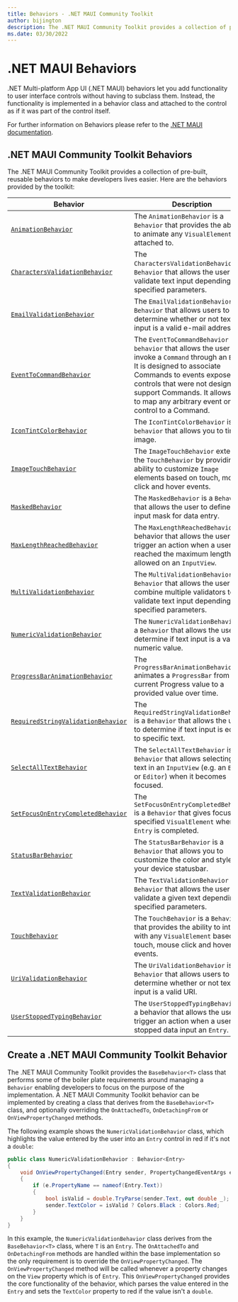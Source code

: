 ```yaml
---
title: Behaviors - .NET MAUI Community Toolkit
author: bijington
description: The .NET MAUI Community Toolkit provides a collection of pre-built, reusable behaviors to make developers lives easier.
ms.date: 03/30/2022
---
```


# .NET MAUI Behaviors

.NET Multi-platform App UI (.NET MAUI) behaviors let you add functionality to user interface controls without having to subclass them. Instead, the functionality is implemented in a behavior class and attached to the control as if it was part of the control itself.

For further information on Behaviors please refer to the [.NET MAUI documentation](/dotnet/maui/fundamentals/behaviors).

## .NET MAUI Community Toolkit Behaviors

The .NET MAUI Community Toolkit provides a collection of pre-built, reusable behaviors to make developers lives easier. Here are the behaviors provided by the toolkit:

| Behavior | Description |
| --------- | ----------- |
| [`AnimationBehavior`](animation-behavior.md) | The `AnimationBehavior` is a `Behavior` that provides the ability to animate any `VisualElement` it is attached to. |
| [`CharactersValidationBehavior`](characters-validation-behavior.md) | The `CharactersValidationBehavior` is a `Behavior` that allows the user to validate text input depending on specified parameters. |
| [`EmailValidationBehavior`](email-validation-behavior.md) | The `EmailValidationBehavior` is a `Behavior` that allows users to determine whether or not text input is a valid e-mail address. |
| [`EventToCommandBehavior`](event-to-command-behavior.md) | The `EventToCommandBehavior` is a `behavior` that allows the user to invoke a `Command` through an `Event`. It is designed to associate Commands to events exposed by controls that were not designed to support Commands. It allows you to map any arbitrary event on a control to a Command. |
| [`IconTintColorBehavior`](icon-tint-color-behavior.md) | The `IconTintColorBehavior` is a `behavior` that allows you to tint an image. |
| [`ImageTouchBehavior`](image-touch-behavior.md) | The `ImageTouchBehavior` extends the `TouchBehavior` by providing the ability to customize `Image` elements based on touch, mouse click and hover events. |
| [`MaskedBehavior`](masked-behavior.md) | The `MaskedBehavior` is a `Behavior` that allows the user to define an input mask for data entry. |
| [`MaxLengthReachedBehavior`](maximum-length-reached-behavior.md) | The `MaxLengthReachedBehavior` is a behavior that allows the user to trigger an action when a user has reached the maximum length allowed on an `InputView`. |
| [`MultiValidationBehavior`](multi-validation-behavior.md) | The `MultiValidationBehavior` is a `Behavior` that allows the user to combine multiple validators to validate text input depending on specified parameters. |
| [`NumericValidationBehavior`](numeric-validation-behavior.md) | The `NumericValidationBehavior` is a `Behavior` that allows the user to determine if text input is a valid numeric value. |
| [`ProgressBarAnimationBehavior`](progressbar-animation-behavior.md) | The `ProgressBarAnimationBehavior` animates a `ProgressBar` from its current Progress value to a provided value over time. |
| [`RequiredStringValidationBehavior`](required-string-validation-behavior.md) | The `RequiredStringValidationBehavior` is a `Behavior` that allows the user to determine if text input is equal to specific text. |
| [`SelectAllTextBehavior`](select-all-text-behavior.md) | The `SelectAllTextBehavior` is a `Behavior` that allows selecting all text in an `InputView` (e.g. an `Entry` or `Editor`) when it becomes focused.
| [`SetFocusOnEntryCompletedBehavior`](set-focus-when-entry-completed-behavior.md) | The `SetFocusOnEntryCompletedBehavior` is a `Behavior` that gives focus to a specified `VisualElement` when an `Entry` is completed. |
| [`StatusBarBehavior`](statusbar-behavior.md) | The `StatusBarBehavior` is a `Behavior` that allows you to customize the color and style of your device statusbar.|
| [`TextValidationBehavior`](text-validation-behavior.md) | The `TextValidationBehavior` is a `Behavior` that allows the user to validate a given text depending on specified parameters. |
| [`TouchBehavior`](touch-behavior.md) | The `TouchBehavior` is a `Behavior` that provides the ability to interact with any `VisualElement` based on touch, mouse click and hover events. |
| [`UriValidationBehavior`](uri-validation-behavior.md) | The `UriValidationBehavior` is a `Behavior` that allows users to determine whether or not text input is a valid URI. |
| [`UserStoppedTypingBehavior`](user-stopped-typing-behavior.md) | The `UserStoppedTypingBehavior` is a behavior that allows the user to trigger an action when a user has stopped data input an `Entry`. |

## Create a .NET MAUI Community Toolkit Behavior

The .NET MAUI Community Toolkit provides the `BaseBehavior<T>` class that performs some of the boiler plate requirements around managing a `Behavior` enabling developers to focus on the purpose of the implementation. A .NET MAUI Community Toolkit behavior can be implemented by creating a class that derives from the `BaseBehavior<T>` class, and optionally overriding the `OnAttachedTo`, `OnDetachingFrom` or `OnViewPropertyChanged` methods.

The following example shows the `NumericValidationBehavior` class, which highlights the value entered by the user into an `Entry` control in red if it's not a `double`:

```csharp
public class NumericValidationBehavior : Behavior<Entry>
{
    void OnViewPropertyChanged(Entry sender, PropertyChangedEventArgs e)
    {
        if (e.PropertyName == nameof(Entry.Text))
        {
            bool isValid = double.TryParse(sender.Text, out double _);
            sender.TextColor = isValid ? Colors.Black : Colors.Red;
        }
    }
}
```

In this example, the `NumericValidationBehavior` class derives from the `BaseBehavior<T>` class, where `T` is an `Entry`. The `OnAttachedTo` and `OnDetachingFrom` methods are handled within the base implementation so the only requirement is to override the `OnViewPropertyChanged`. The `OnViewPropertyChanged` method will be called whenever a property changes on the `View` property which is of `Entry`. This `OnViewPropertyChanged` provides the core functionality of the behavior, which parses the value entered in the `Entry` and sets the `TextColor` property to red if the value isn't a `double`.
